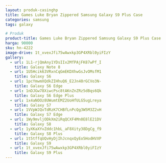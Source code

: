 ```yaml
---
layout: produk-casinghp
title: Games Luke Bryan Zippered Samsung Galaxy S9 Plus Case
categories: samsung
tags: galaxy

# Produk
product-title: Games Luke Bryan Zippered Samsung Galaxy S9 Plus Case
harga: 90000
sku: hn-4222
image-drive: 1t_xvexJfi75wAwxkp3GP4XRbl0yiFIzY
gallery:
  - url: 1L1-rjQmAny1YDsIIx2MfPAjFK87wPf_I
    title: Galaxy Note 8
  - url: 1U5Hcik63VRxnCqGmEKDXhwGsJvOMsfM1
    title: Galaxy S6
  - url: 1pcYmwmXQdkZIHhuQ6_E2Jn40rGCVo3N-
    title: Galaxy S6 Edge
  - url: 1nDJGw78XiwcPsc8tAKnZnZRz5dBqs6Qk
    title: Galaxy S6 Edge Plus
  - url: 1x4aNOOz8UWumtEMZ2UoHfULG5ugLreya
    title: Galaxy S7
  - url: 1VVpWJQvTdRzK7CHBfLnPcQg3W5M3Z2vH
    title: Galaxy S7 Edge
  - url: 1Wy9mvljODkXm2iRqQCXF4Mn0E8lE21DV
    title: Galaxy S8
  - url: 1yXKaXYvZddc1hbL_aF8Xity38DgCg_f9
    title: Galaxy S8 Plus
  - url: 1t5tffqUQvHyDjIhJcnqxQyEo5HodHVXP
    title: Galaxy S9
  - url: 1t_xvexJfi75wAwxkp3GP4XRbl0yiFIzY
    title: Galaxy S9 Plus
---
```

